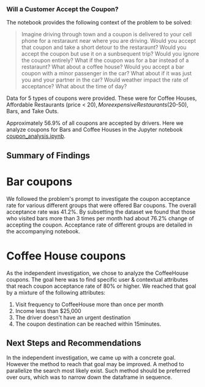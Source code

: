 ### Will a Customer Accept the Coupon?

The notebook provides the following context of the problem to be solved:

> Imagine driving through town and a coupon is delivered to your cell phone for a restaraunt near where you are driving. Would you accept that coupon and take a short detour to the restaraunt? Would you accept the coupon but use it on a sunbsequent trip? Would you ignore the coupon entirely? What if the coupon was for a bar instead of a restaraunt? What about a coffee house? Would you accept a bar coupon with a minor passenger in the car? What about if it was just you and your partner in the car? Would weather impact the rate of acceptance? What about the time of day?

Data for 5 types of coupons were provided. These were for Coffee Houses, Affordable Restaurants (price < $20), More expensive Restaurants ($20-50), Bars, and Take Outs. 

Approximately 56.9% of all coupons are accepted by drivers. Here we analyze coupons for Bars and Coffee Houses in the Jupyter notebook [coupon_analysis.ipynb](https://github.com/sunukp/mlport/blob/main/coupon_analysis.ipynb).


## Summary of Findings

# Bar coupons
We followed the problem's prompt to investigate the coupon acceptance rate for various different groups that were offered Bar coupons.
The overall acceptance rate was 41.2%. By subsetting the dataset we found that those who visited bars more than 3 times per month had about 76.2% change of accepting the coupon. Acceptance rate of different groups are detailed in the accompanying notebook.

# Coffee House coupons
As the independent investigation, we chose to analyze the CoffeeHouse coupons. The goal here was to find specific user & contextual attributes that reach coupon acceptance rate of 80% or higher. We reached that goal by a mixture of the following attributes:
1. Visit frequency to CoffeeHouse more than once per month
2. Income less than $25,000
3. The driver doesn't have an urgent destination
4. The coupon destination can be reached within 15minutes.

## Next Steps and Recommendations

In the independent investigation, we came up with a concrete goal. However the method to reach that goal may be improved. A method to parallelize the search most likely exist. Such method should be preferred over ours, which was to narrow down the dataframe in sequence.
